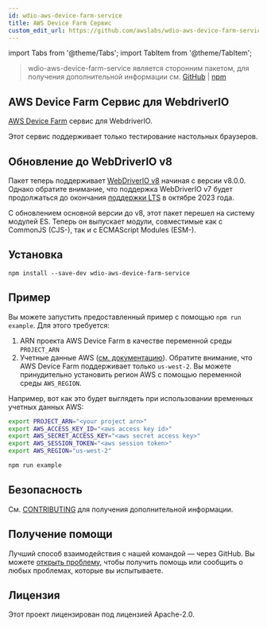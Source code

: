 ```yaml
---
id: wdio-aws-device-farm-service
title: AWS Device Farm Сервис
custom_edit_url: https://github.com/awslabs/wdio-aws-device-farm-service/edit/main/README.md
---
```


import Tabs from '@theme/Tabs';
import TabItem from '@theme/TabItem';

> wdio-aws-device-farm-service является сторонним пакетом, для получения дополнительной информации см. [GitHub](https://github.com/awslabs/wdio-aws-device-farm-service) | [npm](https://www.npmjs.com/package/wdio-aws-device-farm-service)
## AWS Device Farm Сервис для WebdriverIO

[AWS Device Farm](https://aws.amazon.com/device-farm/) сервис для WebdriverIO.

Этот сервис поддерживает только тестирование настольных браузеров.

## Обновление до WebDriverIO v8

Пакет теперь поддерживает [WebDriverIO v8](https://webdriver.io/blog/2022/12/01/webdriverio-v8-released/) начиная с версии v8.0.0. Однако обратите внимание, что поддержка WebDriverIO v7 будет продолжаться до окончания [поддержки LTS](https://webdriver.io/versions/) в октябре 2023 года.

С обновлением основной версии до v8, этот пакет перешел на систему модулей ES. Теперь он выпускает модули, совместимые как с CommonJS (CJS-), так и с ECMAScript Modules (ESM-).

## Установка

```
npm install --save-dev wdio-aws-device-farm-service
```

## Пример

Вы можете запустить предоставленный пример с помощью `npm run example`. Для этого требуется:

1. ARN проекта AWS Device Farm в качестве переменной среды `PROJECT_ARN`
2. Учетные данные AWS ([см. документацию](https://docs.aws.amazon.com/sdk-for-javascript/v2/developer-guide/setting-credentials-node.html)). Обратите внимание, что AWS Device Farm поддерживает только `us-west-2`. Вы можете принудительно установить регион AWS с помощью переменной среды `AWS_REGION`.

Например, вот как это будет выглядеть при использовании временных учетных данных AWS:

```sh
export PROJECT_ARN="<your project arn>"
export AWS_ACCESS_KEY_ID="<aws access key id>"
export AWS_SECRET_ACCESS_KEY="<aws secret access key>"
export AWS_SESSION_TOKEN="<aws session token>"
export AWS_REGION="us-west-2"

npm run example
```

## Безопасность

См. [CONTRIBUTING](https://github.com/awslabs/wdio-aws-device-farm-service/blob/main/CONTRIBUTING.md#security-issue-notifications) для получения дополнительной информации.

## Получение помощи

Лучший способ взаимодействия с нашей командой — через GitHub. Вы можете [открыть проблему](https://github.com/awslabs/wdio-aws-device-farm-service/issues/new), чтобы получить помощь или сообщить о любых проблемах, которые вы испытываете.

## Лицензия

Этот проект лицензирован под лицензией Apache-2.0.